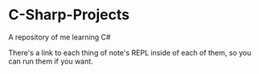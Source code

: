 # C-Sharp-Projects
A repository of me learning C#

There's a link to each thing of note's REPL inside of each of them, so you can run them if you want.
